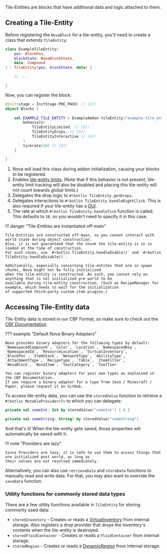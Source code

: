 Tile-Entities are blocks that have additional data and logic attached to them.

## Creating a Tile-Entity

Before registering the `NovaBlock` for a tile-entity, you'll need to create a class that extends `TileEntity`:

```kotlin
class ExampleTileEntity(
    pos: BlockPos,
    blockState: NovaBlockState,
    data: Compound
) : TileEntity(pos, blockState, data) {

    // ...

}
```

Now, you can register the block:

```kotlin
@Init(stage = InitStage.PRE_PACK) // (1)!
object Blocks {
    
    val EXAMPLE_TILE_ENTITY = ExampleAddon.tileEntity("example_tile_entity", ::ExampleTileEntity) {
        behaviors(
            TileEntityLimited, // (2)!
            TileEntityDrops, // (3)!
            TileEntityInteractive // (4)!
        )
        tickrate(20) // (5)!
    }
    
}
```

1. Nova will load this class during addon initialization, causing your blocks to be registered.
2. Enables [tile-entity limits](../../admin/configuration.md#tile-entity-limits).
   (Note that if this behavior is not present, tile-entity limit tracking will also be disabled and placing this tile-entity
   will not count towards global limits.)
3. Delegates the drop logic to `#!kotlin TileEntity.getDrops`.
4. Delegates interactions to `#!kotlin TileEntity.handleRightClick`. This is also required if your tile-entity has a [GUI](gui.md).
5. The rate at which `#!kotlin TileEntity.handleTick` function is called.
   This defaults to `20`, so you wouldn't need to specify it in this case.

!!! danger "Tile-Entities are instantiated off-main"

    Tile-Entities are constructed off-main, so you cannot interact with world state during object construction.  
    Also, it is not guaranteed that the chunk the tile-entity is in is loaded at the time of construction.
    For such cases, use `#!kotlin TileEntity.handleEnable()` and `#!kotlin TileEntity.handleDisable()`.
    
    Additionally, especially concerning tile-entites that are in spawn chunks, Nova might not be fully initialized
    when the tile-entity is constructed. As such, you cannot rely on anything that is not initialized pre world to be
    available during tile-entity construction. (Such as RecipeManager for example, which needs to wait for the initialization
    of supported third-party custom item plugins.)

## Accessing Tile-Entity data

Tile-Entity data is stored in our CBF Format, so make sure to check out the [CBF Documentation](../../../../cbf).

??? example "Default Nova Binary Adapters"

    Nova provides binary adapters for the following types by default:  
    `NamespacedCompound`, `Color`, `Location`, `NamespacedKey`, `NamespacedId`, `ResourceLocation`, `VirtualInventory`,
    `BlockPos`, `ItemStack`, `NetworkType`, `AbilityType`, `AttachmentType`, `RecipeType`, `Table`, `ItemFilter`,
    `NovaBlock`, `NovaItem`, `ToolCategory`, `ToolTier`

    You can register binary adapters for your own types as explained in the CBF Documentation.  
    If you require a binary adapter for a type from Java / Minecraft / Paper, please request it on GitHub.

To access tile-entity data, you can use the `storedValue` function to retrieve a `#!kotlin MutableProvider<T>` to which you can delegate:

```kotlin title="storedValue (not null)"
private val someInt: Int by storedValue("someInt") { 0 }
```

```kotlin title="storedValue (nullable)"
private val someString: String? by storedValue("someString")
```

And that's it! When the tile-entity gets saved, those properties will automatically be saved with it.

!!! note "Providers are lazy"

    Since Providers are lazy, it is safe to use them to access things that are initialized post world, as long as
    their values are not resolved immediately.

Alternatively, you can also use `retrieveData` and `storeData` functions to manually read and write data.
For that, you may also want to override the `saveData` function.

### Utility functions for commonly stored data types

There are a few utility functions available in `TileEntity` for storing commonly used data:

* `storedInventory` - Creates or reads a [VirtualInventory](../../../../invui/inventory/#virtual-inventory)
  from internal storage. Also registers a drop provider that drops the inventory's contents when the tile-entity is
  destroyed.
* `storedFluidContainer` - Creates or reads a `FluidContainer` from internal storage.
* `storedRegion` - Creates or reads a [DynamicRegion](region.md#dynamic-region) from internal storage.